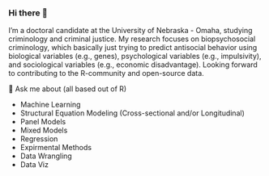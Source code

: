 ### Hi there 👋

I’m a doctoral candidate at the University of Nebraska - Omaha, studying criminology and criminal justice. My research focuses on biopsychosocial criminology, which basically just trying to predict antisocial behavior using biological variables (e.g., genes), psychological variables (e.g., impulsivity), and sociological variables (e.g., economic disadvantage). Looking forward to contributing to the R-community and open-source data. 

💬 Ask me about (all based out of R)
- Machine Learning 
- Structural Equation Modeling (Cross-sectional and/or Longitudinal)
- Panel Models 
- Mixed Models
- Regression
- Expirmental Methods
- Data Wrangling 
- Data Viz


<!--
**nvietto/nvietto** is a ✨ _special_ ✨ repository because its `README.md` (this file) appears on your GitHub profile.

Here are some ideas to get you started:

- 🔭 I’m currently working on ...
- 🌱 I’m currently learning ...
- 👯 I’m looking to collaborate on ...
- 🤔 I’m looking for help with ...
- 💬 Ask me about ...
- 📫 How to reach me: ...
- 😄 Pronouns: ...
- ⚡ Fun fact: ...
-->
